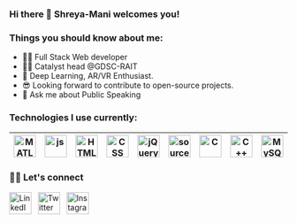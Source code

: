 ### Hi there 👋 Shreya-Mani welcomes you!

<!--
**Shreya-Mani/Shreya-Mani** is a ✨ _special_ ✨ repository because its `README.md` (this file) appears on your GitHub profile.-->



### Things you should know about me:

- :man_technologist: Full Stack Web developer
- :man_office_worker: Catalyst head @GDSC-RAIT
- :cowboy_hat_face: Deep Learning, AR/VR Enthusiast.
- :sunglasses: Looking forward to contribute to open-source projects.
- :star_struck: Ask me about Public Speaking

### Technologies I use currently:

<!--![alt text](https://i.imgur.com/t9qP4pO.png) | ![alt text](https://i.imgur.com/M7g6J8l.png) | ![alt text](https://i.pinimg.com/originals/be/d3/0d/bed30ddfa5d434e827c775ac9a3b0d38.jpg) -->

| <a href="https://www.google.com/imgres?imgurl=https%3A%2F%2Fupload.wikimedia.org%2Fwikipedia%2Fcommons%2Fthumb%2F2%2F21%2FMatlab_Logo.png%2F534px-Matlab_Logo.png&imgrefurl=https%3A%2F%2Fcommons.wikimedia.org%2Fwiki%2FFile%3AMatlab_Logo.png&tbnid=mmkx_48-vDeZnM&vet=12ahUKEwjmgbK5u5H3AhVt_DgGHacDDmwQMygAegUIARC_AQ..i&docid=DQcUUt08oANlaM&w=534&h=480&q=matlab%20logo&ved=2ahUKEwjmgbK5u5H3AhVt_DgGHacDDmwQMygAegUIARC_AQ"><img src="https://www.google.com/imgres?imgurl=https%3A%2F%2Fupload.wikimedia.org%2Fwikipedia%2Fcommons%2Fthumb%2F2%2F21%2FMatlab_Logo.png%2F534px-Matlab_Logo.png&imgrefurl=https%3A%2F%2Fcommons.wikimedia.org%2Fwiki%2FFile%3AMatlab_Logo.png&tbnid=mmkx_48-vDeZnM&vet=12ahUKEwjmgbK5u5H3AhVt_DgGHacDDmwQMygAegUIARC_AQ..i&docid=DQcUUt08oANlaM&w=534&h=480&q=matlab%20logo&ved=2ahUKEwjmgbK5u5H3AhVt_DgGHacDDmwQMygAegUIARC_AQ" width=40px height=40px title="MATLAB" /></a> | <a href="https://www.google.com/url?sa=i&url=https%3A%2F%2Fcommons.wikimedia.org%2Fwiki%2FFile%3AUnofficial_JavaScript_logo_2.svg&psig=AOvVaw0p9n_GMci7CJU3Vr43EEtw&ust=1618072255424000&source=images&cd=vfe&ved=0CAIQjRxqFwoTCIjTxILL8e8CFQAAAAAdAAAAABAD"><img src="https://upload.wikimedia.org/wikipedia/commons/thumb/9/99/Unofficial_JavaScript_logo_2.svg/1024px-Unofficial_JavaScript_logo_2.svg.png" width=40px height=40px title="js" /></a>| <a href="https://images.app.goo.gl/vPbzeET5TEjqFmya8"><img src="https://images.app.goo.gl/vPbzeET5TEjqFmya8" width=40px height=40px title="HTML" /></a>| <a href="https://www.google.com/url?sa=i&url=https%3A%2F%2Fwww.w3schools.in%2Fcss3%2Fcss-marquee%2F&psig=AOvVaw1q4IoXR4EOKdzFU4dVc3Yz&ust=1618072367511000&source=images&cd=vfe&ved=0CAIQjRxqFwoTCKCgxb7L8e8CFQAAAAAdAAAAABAP"><img src="https://www.w3schools.in/wp-content/uploads/css-logo.png" width=40px height=40px title="CSS" /></a> |  <a href="https://www.google.com/url?sa=i&url=https%3A%2F%2Fgeneric-ui.com%2Fgrid-for-jquery&psig=AOvVaw2yuP3rZyHvLa4gZpAxpWFa&ust=1618072742015000&source=images&cd=vfe&ved=0CAIQjRxqFwoTCJCgmOvM8e8CFQAAAAAdAAAAABAw"><img src="https://generic-ui.com/assets/images/platform-logos/jquery.logo.jpg" width=40px height=40px title="jQuery" /></a> | <a href="https://www.google.com/url?sa=i&url=https%3A%2F%2Fwww.php.net%2Fdownload-logos.php&psig=AOvVaw3ngvgyyCpCioWxXaDoUlt_&ust=1618073518561000&source=images&cd=vfe&ved=0CAIQjRxqFwoTCLCNjt3P8e8CFQAAAAAdAAAAABAD"><img src="https://www.php.net/images/logos/new-php-logo.svg" width=40px height=40px title="source: imgur.com" /></a> | <a href="https://www.google.com/url?sa=i&url=https%3A%2F%2Ficonscout.com%2Ficon%2Fc-programming&psig=AOvVaw3MMrvNebrWxYZmvHqxweYh&ust=1618072521187000&source=images&cd=vfe&ved=0CAIQjRxqFwoTCKD61YLM8e8CFQAAAAAdAAAAABAD"><img src="https://cdn.iconscout.com/icon/free/png-512/c-programming-569564.png" width=40px height=40px title="C" /></a> |  <a href="https://www.google.com/url?sa=i&url=https%3A%2F%2Fen.wikipedia.org%2Fwiki%2FC%252B%252B&psig=AOvVaw3MMrvNebrWxYZmvHqxweYh&ust=1618072521187000&source=images&cd=vfe&ved=0CAIQjRxqFwoTCKD61YLM8e8CFQAAAAAdAAAAABAI"><img src="https://upload.wikimedia.org/wikipedia/commons/thumb/1/18/ISO_C%2B%2B_Logo.svg/1200px-ISO_C%2B%2B_Logo.svg.png" width=40px height=40px title="C++" /></a> |  <a href="https://www.google.com/url?sa=i&url=https%3A%2F%2Fwww.logo.wine%2Flogo%2FMySQL&psig=AOvVaw0sR5nkjVJoMgLiQYg_rmDv&ust=1618323903456000&source=images&cd=vfe&ved=0CAIQjRxqFwoTCKDBgL70-O8CFQAAAAAdAAAAABAD"><img src="https://download.logo.wine/logo/MySQL/MySQL-Logo.wine.png" width=40px height=40px title="MySQL" /></a> |  <a href="https://www.google.com/url?sa=i&url=https%3A%2F%2Fen.wikipedia.org%2Fwiki%2FFile%3ADart-logo.png&psig=AOvVaw3ILIIWPMxo24IYPs2vZCHl&ust=1618324007290000&source=images&cd=vfe&ved=0CAIQjRxqFwoTCLi6ve_0-O8CFQAAAAAdAAAAABAJ"><img src="https://upload.wikimedia.org/wikipedia/commons/thumb/7/7e/Dart-logo.png/768px-Dart-logo.png" width=40px height=40px title="source: DART" /></a> |
| --- | --- | --- | --- | --- | --- | --- | --- | --- | --- |


### :fist_right::fist_left: Let's connect 

<a href="https://www.linkedin.com/in/shreya-mani-419167179" target="_blank" rel="noopener noreferrer"><img src="https://i.imgur.com/kF9HMpz.png" width=40px height=40px title="LinkedIn" /></a> &nbsp;  <a href="https://twitter.com/talkingshreya?t=aHUsviEwC9yNHi9w3CQM8g&s=09" target="_blank" rel="noopener noreferrer"><img src="https://i.imgur.com/G7yTDHP.png" width=40px height=40px title="Twitter" /></a>  &nbsp;  <a href="https://instagram.com/talkingshreya?igshid=YmMyMTA2M2Y="><img src="https://seeklogo.com/images/I/instagram-logo-041EABACE1-seeklogo.com.png" width=40px height=40px title="Instagram" /></a>

